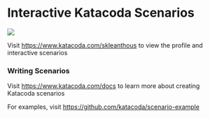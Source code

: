 # Interactive Katacoda Scenarios

[![](http://shields.katacoda.com/katacoda/skleanthous/count.svg)](https://www.katacoda.com/skleanthous "Get your profile on Katacoda.com")

Visit https://www.katacoda.com/skleanthous to view the profile and interactive scenarios

### Writing Scenarios
Visit https://www.katacoda.com/docs to learn more about creating Katacoda scenarios

For examples, visit https://github.com/katacoda/scenario-example

